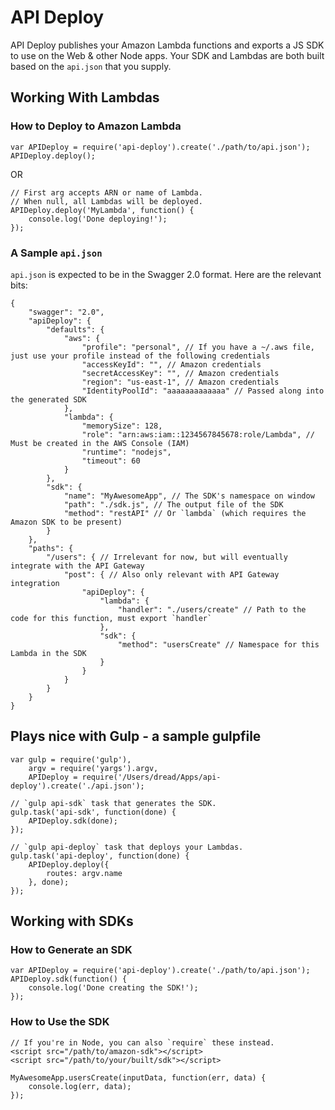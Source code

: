 # API Deploy

API Deploy publishes your Amazon Lambda functions and exports a JS SDK to use on the Web & other Node apps. Your SDK and Lambdas are both built based on the `api.json` that you supply.

## Working With Lambdas

### How to Deploy to Amazon Lambda

```
var APIDeploy = require('api-deploy').create('./path/to/api.json');
APIDeploy.deploy();
```

OR

```
// First arg accepts ARN or name of Lambda.
// When null, all Lambdas will be deployed.
APIDeploy.deploy('MyLambda', function() {
    console.log('Done deploying!');
});
```

### A Sample `api.json`

`api.json` is expected to be in the Swagger 2.0 format. Here are the relevant bits:

```
{
    "swagger": "2.0",
    "apiDeploy": {
        "defaults": {
            "aws": {
                "profile": "personal", // If you have a ~/.aws file, just use your profile instead of the following credentials
                "accessKeyId": "", // Amazon credentials
                "secretAccessKey": "", // Amazon credentials
                "region": "us-east-1", // Amazon credentials
                "IdentityPoolId": "aaaaaaaaaaaaa" // Passed along into the generated SDK
            },
            "lambda": {
                "memorySize": 128,
                "role": "arn:aws:iam::1234567845678:role/Lambda", // Must be created in the AWS Console (IAM)
                "runtime": "nodejs",
                "timeout": 60
            }
        },
        "sdk": {
            "name": "MyAwesomeApp", // The SDK's namespace on window
            "path": "./sdk.js", // The output file of the SDK
            "method": "restAPI" // Or `lambda` (which requires the Amazon SDK to be present)
        }
    },
    "paths": {
        "/users": { // Irrelevant for now, but will eventually integrate with the API Gateway
            "post": { // Also only relevant with API Gateway integration
                "apiDeploy": {
                    "lambda": {
                        "handler": "./users/create" // Path to the code for this function, must export `handler`
                    },
                    "sdk": {
                        "method": "usersCreate" // Namespace for this Lambda in the SDK
                    }
                }
            }
        }
    }
}
```

## Plays nice with Gulp - a sample gulpfile

```
var gulp = require('gulp'),
    argv = require('yargs').argv,
    APIDeploy = require('/Users/dread/Apps/api-deploy').create('./api.json');

// `gulp api-sdk` task that generates the SDK.
gulp.task('api-sdk', function(done) {
    APIDeploy.sdk(done);
});

// `gulp api-deploy` task that deploys your Lambdas.
gulp.task('api-deploy', function(done) {
    APIDeploy.deploy({
        routes: argv.name
    }, done);
});
```

## Working with SDKs

### How to Generate an SDK

```
var APIDeploy = require('api-deploy').create('./path/to/api.json');
APIDeploy.sdk(function() {
    console.log('Done creating the SDK!');
});
```

### How to Use the SDK

```
// If you're in Node, you can also `require` these instead.
<script src="/path/to/amazon-sdk"></script>
<script src="/path/to/your/built/sdk"></script>

MyAwesomeApp.usersCreate(inputData, function(err, data) {
    console.log(err, data);
});
```
